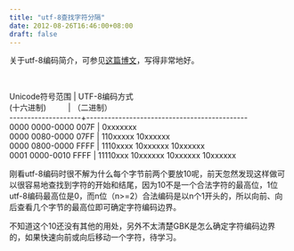 ```yaml
---
title: "utf-8查找字符分隔"
date: 2012-08-26T16:46:00+08:00
draft: false
---
```


关于utf-8编码简介，可参见[这篇博文](http://www.ruanyifeng.com/blog/2007/10/ascii_unicode_and_utf-8.html)，写得非常地好。


 


Unicode符号范围 | UTF-8编码方式   
(十六进制)          | （二进制）   
--------------------+---------------------------------------------   
0000 0000-0000 007F | 0xxxxxxx   
0000 0080-0000 07FF | 110xxxxx 10xxxxxx   
0000 0800-0000 FFFF | 1110xxxx 10xxxxxx 10xxxxxx   
0001 0000-0010 FFFF | 11110xxx 10xxxxxx 10xxxxxx 10xxxxxx


刚看utf-8编码时很不解为什么每个字节前两个要放10呢，前天忽然发现这样做可以很容易地查找到字符的开始和结尾，因为10不是一个合法字符的最高位，1位utf-8编码最高位是0，而n位（n>=2）合法编码是以n个1开头的，所以向前、向后查看几个字节的最高位即可确定字符编码边界。


不知道这个10还没有其他的用处，另外不太清楚GBK是怎么确定字符编码边界的，如果快速向前或向后移动一个字符，待学习。



